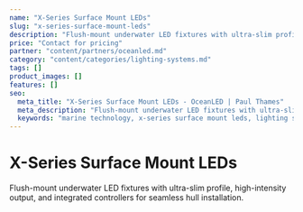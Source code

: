 ```yaml
---
name: "X-Series Surface Mount LEDs"
slug: "x-series-surface-mount-leds"
description: "Flush-mount underwater LED fixtures with ultra-slim profile, high-intensity output, and integrated controllers for seamless hull installation."
price: "Contact for pricing"
partner: "content/partners/oceanled.md"
category: "content/categories/lighting-systems.md"
tags: []
product_images: []
features: []
seo:
  meta_title: "X-Series Surface Mount LEDs - OceanLED | Paul Thames"
  meta_description: "Flush-mount underwater LED fixtures with ultra-slim profile, high-intensity output, and integrated controllers for seamless hull installation."
  keywords: "marine technology, x-series surface mount leds, lighting systems"
---
```


# X-Series Surface Mount LEDs

Flush-mount underwater LED fixtures with ultra-slim profile, high-intensity output, and integrated controllers for seamless hull installation.




